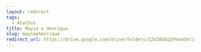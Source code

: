 ```yaml
---
layout: redirect
tags:
  - Atalhos
title: Maysa e Henrique
slug: maysaehenrique
redirect_url: https://drive.google.com/drive/folders/12VZAUEq29Ven6VctaQI3cT0MWt7uKNBP?usp=drive_link
---
```

